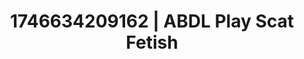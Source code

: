 ---
categories:
- Curvy goddess
- Intimate rebellion
- Immersive erotica
- Kinky dreams
- AI-generated
- Feather touch
- ASMR
- Cosplay
image: /assets/images/1746634209162.jpg
layout: post
seo:
  description: Featured content with artistic Scat Fetish, ABDL Play. HD images available.
  keywords: Scat Fetish, ABDL Play
  og_image: /assets/images/1746634209162.jpg
  schema_type: VisualArtwork
tags:
- '#1746634209162'
- Scat Fetish
- ABDL Play
title: 1746634209162 | ABDL Play Scat Fetish
---
